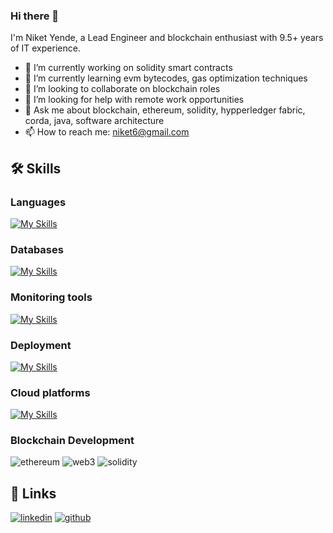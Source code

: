 ### Hi there 👋

I'm Niket Yende, a Lead Engineer and blockchain enthusiast with 9.5+ years of IT experience.

- 🔭 I’m currently working on solidity smart contracts
- 🌱 I’m currently learning evm bytecodes, gas optimization techniques
- 👯 I’m looking to collaborate on blockchain roles
- 🤔 I’m looking for help with remote work opportunities
- 💬 Ask me about blockchain, ethereum, solidity, hypperledger fabric, corda, java, software architecture 
- 📫 How to reach me: niket6@gmail.com

## 🛠️ Skills

### Languages

[![My Skills](https://skills.thijs.gg/icons?i=java,js,nodejs,typescript,go,solidity&theme=light)](https://skills.thijs.gg)

### Databases

[![My Skills](https://skills.thijs.gg/icons?i=mongodb,mysql,postgres&theme=light)](https://skills.thijs.gg)

### Monitoring tools

[![My Skills](https://skills.thijs.gg/icons?i=grafana,prometheus&theme=light)](https://skills.thijs.gg)

### Deployment

[![My Skills](https://skills.thijs.gg/icons?i=docker,kubernetes&theme=light)](https://skills.thijs.gg)

### Cloud platforms
[![My Skills](https://skillicons.dev/icons?i=aws,gcp&perline=3)](https://skillicons.dev)

### Blockchain Development

![ethereum](https://img.shields.io/badge/Ethereum-3C3C3D?style=for-the-badge&logo=ethereum&logoColor=white)
![web3](https://img.shields.io/badge/Web_3-F16822?style=for-the-badge&logo=web3.js&logoColor=white)
![solidity](https://img.shields.io/badge/Solidity-363636?style=for-the-badge&logo=solidity&logoColor=white)

## 🔗 Links
[![linkedin](https://img.shields.io/badge/LinkedIn-0077B5?style=for-the-badge&logo=LinkedIn&logoColor=white)](https://www.linkedin.com/in/niket-yende/)
[![github](https://img.shields.io/badge/GitHub-000000?style=for-the-badge&logo=GitHub&logoColor=white)](https://github.com/niket-yende)

<!--
**niket-yende/niket-yende** is a ✨ _special_ ✨ repository because its `README.md` (this file) appears on your GitHub profile.

Here are some ideas to get you started:

- 🔭 I’m currently working on ...
- 🌱 I’m currently learning ...
- 👯 I’m looking to collaborate on ...
- 🤔 I’m looking for help with ...
- 💬 Ask me about ...
- 📫 How to reach me: ...
- 😄 Pronouns: ...
- ⚡ Fun fact: ...
-->
